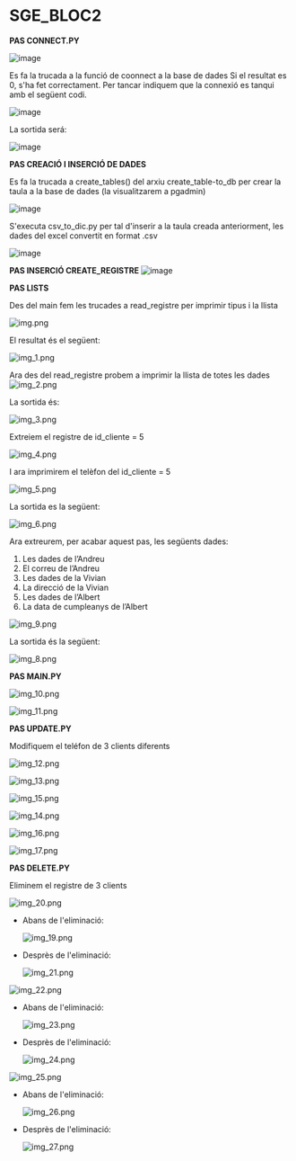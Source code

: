 # SGE_BLOC2

**PAS CONNECT.PY**

![image](https://github.com/user-attachments/assets/ce5bb635-e452-4551-a354-41dbb9dca0c1)

Es fa la trucada a la funció de coonnect a la base de dades Si el resultat es 0, s'ha fet correctament. Per tancar indiquem que la connexió es tanqui amb el següent codi.

![image](https://github.com/user-attachments/assets/0484b2c3-2554-400c-9959-43cc5484fa2d)

La sortida será:

![image](https://github.com/user-attachments/assets/27509157-36e6-4d50-afbb-5784471a2865)



**PAS CREACIÓ I INSERCIÓ DE DADES**

Es fa la trucada a create_tables() del arxiu create_table-to_db per crear la taula a la base de dades (la visualitzarem a pgadmin)

![image](https://github.com/user-attachments/assets/6d37abf3-2b4c-4b6b-908a-609c9bf05b24)

S'executa csv_to_dic.py per tal d'inserir a la taula creada anteriorment, les dades del excel convertit en format .csv

![image](https://github.com/user-attachments/assets/8cc37e4b-8dd7-4ee4-87e4-7ed7875ffcc2)



**PAS INSERCIÓ CREATE_REGISTRE**
![image](https://github.com/user-attachments/assets/af552cc4-2526-4297-b23e-451ecaeb12b2)

**PAS LISTS**

Des del main fem les trucades a read_registre per imprimir tipus i la llista

![img.png](img.png)

El resultat és el següent:

![img_1.png](img_1.png)

Ara des del read_registre probem a imprimir la llista de totes les dades
![img_2.png](img_2.png)

La sortida és:

![img_3.png](img_3.png)

Extreiem el registre de id_cliente = 5

![img_4.png](img_4.png)

I ara imprimirem el telèfon del id_cliente = 5

![img_5.png](img_5.png)

La sortida es la següent:

![img_6.png](img_6.png)

Ara extreurem, per acabar aquest pas, les següents dades:

1. Les dades de l’Andreu
2. El correu de l’Andreu
3. Les dades de la Vivian
4. La direcció de la Vivian
5. Les dades de l’Albert
6. La data de cumpleanys de l’Albert

![img_9.png](img_9.png)

La sortida és la següent:

![img_8.png](img_8.png)


**PAS MAIN.PY**

![img_10.png](img_10.png)

![img_11.png](img_11.png)


**PAS UPDATE.PY**

Modifiquem el teléfon de 3 clients diferents

![img_12.png](img_12.png)

![img_13.png](img_13.png)

![img_15.png](img_15.png)

![img_14.png](img_14.png)

![img_16.png](img_16.png)

![img_17.png](img_17.png)



**PAS DELETE.PY**

Eliminem el registre de 3 clients

![img_20.png](img_20.png)

- Abans de l'eliminació:

  ![img_19.png](img_19.png)

- Desprès de l'eliminació:

    ![img_21.png](img_21.png)

![img_22.png](img_22.png)

- Abans de l'eliminació:

  ![img_23.png](img_23.png)

- Desprès de l'eliminació:

    ![img_24.png](img_24.png)

![img_25.png](img_25.png)

- Abans de l'eliminació:

  ![img_26.png](img_26.png)

- Desprès de l'eliminació:

  ![img_27.png](img_27.png)
